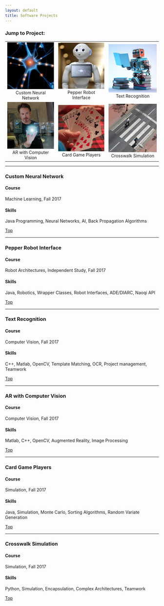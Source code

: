 ```yaml
---
layout: default
title: Software Projects
---
```


### [](#top)Jump to Project:

| | | |
|:-:|:-:|:-:|
| [![Programming a neural network from scratch](assets/neuron.png)](#custom-neural-network) <br> Custom Neural Network| [![](assets/pepper.png)](#pepper-robot-interface) <br> Pepper Robot Interface| [![](assets/readingRobot.png)](#text-recognition) <br> Text Recognition  |
| [![](assets/hologram.png)](#ar-with-computer-vision) <br> AR with Computer Vision| [![](assets/cards.png)](#card-game-players) <br> Card Game Players| [![](assets/crosswalk.png)](#crosswalk-simulation) <br> Crosswalk Simulation |




* * *
### [](#neuron)Custom Neural Network

#### Course
Machine Learning, Fall 2017
#### Skills
Java Programming, Neural Networks, AI, Back Propagation Algorithms

[Top](#jump-to-project)


* * *

### [](#pepper)Pepper Robot Interface

#### Course
Robot Architectures, Independent Study, Fall 2017
#### Skills
Java, Robotics, Wrapper Classes, Robot Interfaces, ADE/DIARC, Naoqi API

[Top](#jump-to-project)


* * *

### [](#readingRobot)Text Recognition

#### Course
Computer Vision, Fall 2017
#### Skills
C++, Matlab, OpenCV, Template Matching, OCR, Project management, Teamwork

[Top](#jump-to-project)


* * *

### [](#hologram)AR with Computer Vision

#### Course
Computer Vision, Fall 2017
#### Skills
Matlab, C++, OpenCV, Augmented Reality, Image Processing

[Top](#jump-to-project)


* * *

### [](#cards)Card Game Players

#### Course
Simulation, Fall 2017
#### Skills
Java, Simulation, Monte Carlo, Sorting Algorithms, Random Variate Generation


[Top](#jump-to-project)


* * *

### [](#crosswalk)Crosswalk Simulation

#### Course
Simulation, Fall 2017
#### Skills
Python, Simulation, Encapsulation, Complex Architectures, Teamwork


[Top](#jump-to-project)
